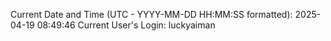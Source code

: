 Current Date and Time (UTC - YYYY-MM-DD HH:MM:SS formatted): 2025-04-19 08:49:46
Current User's Login: luckyaiman

